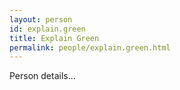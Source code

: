 ```yaml
---
layout: person
id: explain.green
title: Explain Green
permalink: people/explain.green.html
---
```


Person details...